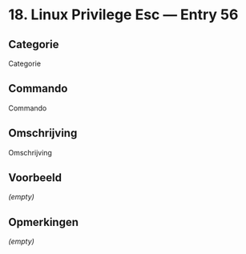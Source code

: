 # 18. Linux Privilege Esc — Entry 56

## Categorie

Categorie

## Commando

Commando

## Omschrijving

Omschrijving

## Voorbeeld

_(empty)_

## Opmerkingen

_(empty)_

